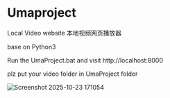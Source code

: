 # Umaproject
Local Video website 本地视频网页播放器



base on Python3 


Run the UmaProject.bat and visit http://localhost:8000


plz put your video folder in UmaProject folder


![Screenshot 2025-10-23 171054](https://github.com/user-attachments/assets/2aa03328-46ff-48ac-a212-aa753521360d)
